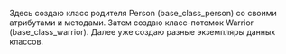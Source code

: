 Здесь создаю класс родителя Person (base_class_person) со своими атрибутами и методами.
Затем создаю класс-потомок Warrior (base_class_warrior).
Далее уже создаю разные экземпляры данных классов.
